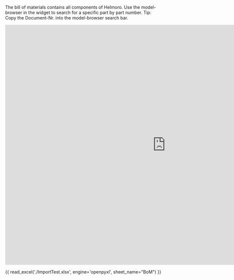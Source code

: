 The bill of materials contains all components of Helmoro. Use the model-browser in the widget to search for a specific part by part number. Tip: Copy the Document-Nr. into the model-browser search bar.

<iframe src="https://helbling1.autodesk360.com/shares/public/SHd38bfQT1fb47330c99731a7793064db00d?mode=embed" width="1024" height="768" allowfullscreen="true" webkitallowfullscreen="true" mozallowfullscreen="true"  frameborder="0"></iframe>

{{ read_excel('./ImportTest.xlsx', engine='openpyxl', sheet_name="BoM") }}

